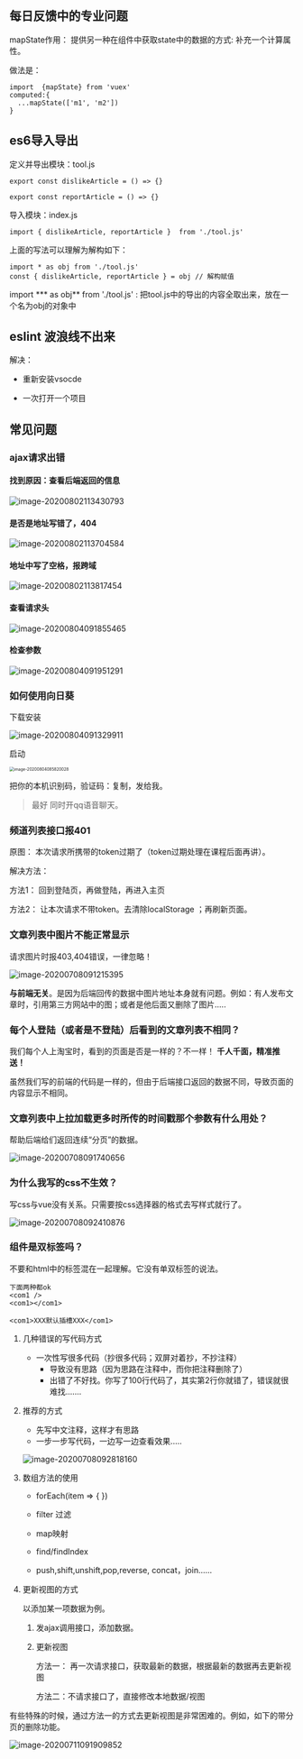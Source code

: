 ## 每日反馈中的专业问题

mapState作用： 提供另一种在组件中获取state中的数据的方式: 补充一个计算属性。

做法是： 

```
import  {mapState} from 'vuex'
computed:{
  ...mapState(['m1', 'm2'])
}
```



## es6导入导出

定义并导出模块：tool.js

```
export const dislikeArticle = () => {}

export const reportArticle = () => {}
```

导入模块：index.js

```
import { dislikeArticle, reportArticle }  from './tool.js'
```

上面的写法可以理解为解构如下：

 ```
import * as obj from './tool.js'
const { dislikeArticle, reportArticle } = obj // 解构赋值
 ```

import *** as obj** from './tool.js' :  把tool.js中的导出的内容全取出来，放在一个名为obj的对象中



## eslint 波浪线不出来

解决：

- 重新安装vsocde

- 一次打开一个项目

## 常见问题

### ajax请求出错

#### 找到原因：查看后端返回的信息

![image-20200802113430793](asset/image-20200802113430793.png)



#### 是否是地址写错了，404

![image-20200802113704584](asset/image-20200802113704584.png)



#### 地址中写了空格，报跨域

![image-20200802113817454](asset/image-20200802113817454.png)

#### 查看请求头

![image-20200804091855465](asset/image-20200804091855465.png)



#### 检查参数

![image-20200804091951291](asset/image-20200804091951291.png)

### 如何使用向日葵

下载安装

![image-20200804091329911](asset/image-20200804091329911.png)

启动

<img src="asset/image-20200804085820028.png" alt="image-20200804085820028" style="zoom:50%;" />

把你的本机识别码，验证码：复制，发给我。

> 最好 同时开qq语音聊天。



### 频道列表接口报401

原图： 本次请求所携带的token过期了（token过期处理在课程后面再讲）。

解决方法：

方法1： 回到登陆页，再做登陆，再进入主页

方法2： 让本次请求不带token。去清除localStorage ；再刷新页面。





### 文章列表中图片不能正常显示

请求图片时报403,404错误，一律忽略！

![image-20200708091215395](asset/image-20200708091215395.png)

**与前端无关**。是因为后端回传的数据中图片地址本身就有问题。例如：有人发布文章时，引用第三方网站中的图；或者是他后面又删除了图片.....



### 每个人登陆（或者是不登陆）后看到的文章列表不相同？

我们每个人上淘宝时，看到的页面是否是一样的？不一样！ **千人千面，精准推送！**

虽然我们写的前端的代码是一样的，但由于后端接口返回的数据不同，导致页面的内容显示不相同。



### 文章列表中上拉加载更多时所传的时间戳那个参数有什么用处？



帮助后端给们返回连续“分页”的数据。

![image-20200708091740656](asset/image-20200708091740656.png)



### 为什么我写的css不生效？

写css与vue没有关系。只需要按css选择器的格式去写样式就行了。

![image-20200708092410876](asset/image-20200708092410876.png)



### 组件是双标签吗？

不要和html中的标签混在一起理解。它没有单双标签的说法。

```
下面两种都ok
<com1 />
<com1></com1>

<com1>XXX默认插槽XXX</com1>
```





1. 几种错误的写代码方式

   - 一次性写很多代码（抄很多代码；双屏对着抄，不抄注释）
     - 导致没有思路（因为思路在注释中，而你把注释删除了）
     - 出错了不好找。你写了100行代码了，其实第2行你就错了，错误就很难找.......

2. 推荐的方式

   - 先写中文注释，这样才有思路
   - 一步一步写代码，一边写一边查看效果.....

   ![image-20200708092818160](asset/image-20200708092818160.png)



8. 数组方法的使用

   - forEach(item => { })
   - filter 过滤

   - map映射
   - find/findIndex
   - push,shift,unshift,pop,reverse, concat，join......

9. 更新视图的方式

   以添加某一项数据为例。

   1. 发ajax调用接口，添加数据。

   2. 更新视图

      方法一： 再一次请求接口，获取最新的数据，根据最新的数据再去更新视图

      方法二：不请求接口了，直接修改本地数据/视图



有些特殊的时候，通过方法一的方式去更新视图是非常困难的。例如，如下的带分页的删除功能。

![image-20200711091909852](asset/image-20200711091909852.png)